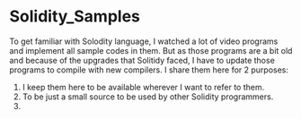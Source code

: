 # Solidity_Samples

To get familiar with Solodity language, I watched a lot of video programs and implement all sample codes in them.
But as those programs are a bit old and because of the upgrades that Solitidy faced, I have to update those programs to compile with new compilers.
I share them here for 2 purposes:
1. I keep them here to be available wherever I want to refer to them.
2. To be just a small source to be used by other Solidity programmers.
3. 

